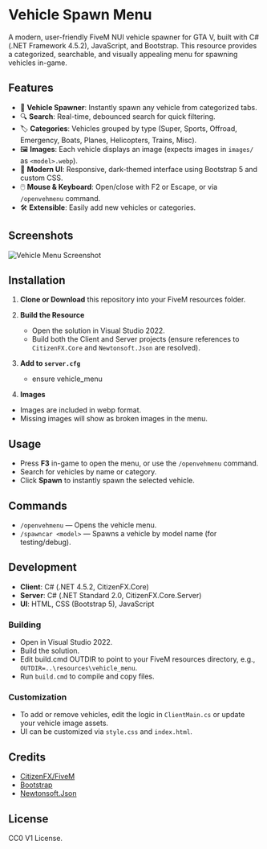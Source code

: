 # Vehicle Spawn Menu

A modern, user-friendly FiveM NUI vehicle spawner for GTA V, built with C# (.NET Framework 4.5.2), JavaScript, and Bootstrap. This resource provides a categorized, searchable, and visually appealing menu for spawning vehicles in-game.

## Features

- 🚗 **Vehicle Spawner**: Instantly spawn any vehicle from categorized tabs.
- 🔍 **Search**: Real-time, debounced search for quick filtering.
- 🏷️ **Categories**: Vehicles grouped by type (Super, Sports, Offroad, Emergency, Boats, Planes, Helicopters, Trains, Misc).
- 🖼️ **Images**: Each vehicle displays an image (expects images in `images/` as `<model>.webp`).
- 🎨 **Modern UI**: Responsive, dark-themed interface using Bootstrap 5 and custom CSS.
- 🖱️ **Mouse & Keyboard**: Open/close with F2 or Escape, or via `/openvehmenu` command.
- 🛠️ **Extensible**: Easily add new vehicles or categories.

## Screenshots

![Vehicle Menu Screenshot](docs/screenshot.png) <!-- Add your screenshot here -->

## Installation

1. **Clone or Download** this repository into your FiveM resources folder.

2. **Build the Resource**  
   - Open the solution in Visual Studio 2022.
   - Build both the Client and Server projects (ensure references to `CitizenFX.Core` and `Newtonsoft.Json` are resolved).
   
3. **Add to `server.cfg`**  
   - ensure vehicle_menu 
   
4. **Images**  
- Images are included in webp format.
- Missing images will show as broken images in the menu.

## Usage

- Press **F3** in-game to open the menu, or use the `/openvehmenu` command.
- Search for vehicles by name or category.
- Click **Spawn** to instantly spawn the selected vehicle.

## Commands

- `/openvehmenu` — Opens the vehicle menu.
- `/spawncar <model>` — Spawns a vehicle by model name (for testing/debug).

## Development

- **Client**: C# (.NET 4.5.2, CitizenFX.Core)
- **Server**: C# (.NET Standard 2.0, CitizenFX.Core.Server)
- **UI**: HTML, CSS (Bootstrap 5), JavaScript

### Building

- Open in Visual Studio 2022.
- Build the solution. 
- Edit build.cmd OUTDIR to point to your FiveM resources directory, e.g., `OUTDIR=..\resources\vehicle_menu`.
-  Run `build.cmd` to compile and copy files.

### Customization

- To add or remove vehicles, edit the logic in `ClientMain.cs` or update your vehicle image assets.
- UI can be customized via `style.css` and `index.html`.

## Credits

- [CitizenFX/FiveM](https://fivem.net/)
- [Bootstrap](https://getbootstrap.com/)
- [Newtonsoft.Json](https://www.newtonsoft.com/json)

## License

CC0 V1 License.
